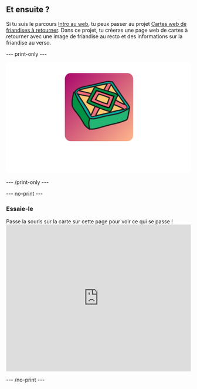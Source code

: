 ## Et ensuite ?

Si tu suis le parcours [Intro au web](https://projects.raspberrypi.org/fr/pathways/web-intro), tu peux passer au projet [Cartes web de friandises à retourner](https://projects.raspberrypi.org/en/projects/flip-treat-webcards). Dans ce projet, tu créeras une page web de cartes à retourner avec une image de friandise au recto et des informations sur la friandise au verso.

\--- print-only ---

![Projet friandises à retourner.](images/flip-treat.PNG)

\--- /print-only ---

\--- no-print ---

### Essaie-le

<div style="display: flex; flex-wrap: wrap">
<div style="flex-basis: 175px; flex-grow: 1">  
Passe la souris sur la carte sur cette page pour voir ce qui se passe !
</div>
<iframe src="https://editor.raspberrypi.org/en/embed/viewer/flip-treat-webcards-step-5" width="550" height="400" frameborder="0" marginwidth="0" marginheight="0" allowfullscreen> </iframe>
</div>

\--- /no-print ---
